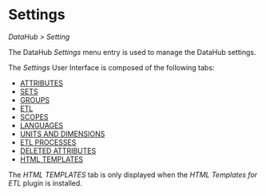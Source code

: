 # Settings  
*DataHub > Setting*

The DataHub *Settings* menu entry is used to manage the DataHub settings.

The *Settings* User Interface is composed of the following tabs:
  - [ATTRIBUTES](02a_Settings.md)
  - [SETS](02b_Settings.md)
  - [GROUPS](02c_Settings.md)
  - [ETL](02d_Settings.md)
  - [SCOPES](02e_Settings.md)
  - [LANGUAGES](02f_Settings.md)
  - [UNITS AND DIMENSIONS](02g_Settings.md)
  - [ETL PROCESSES](02h_Settings.md)
  - [DELETED ATTRIBUTES](02i_Settings.md)
  - [HTML TEMPLATES](02j_Settings.md)

The *HTML TEMPLATES* tab is only displayed when the *HTML Templates for ETL* plugin is installed.
